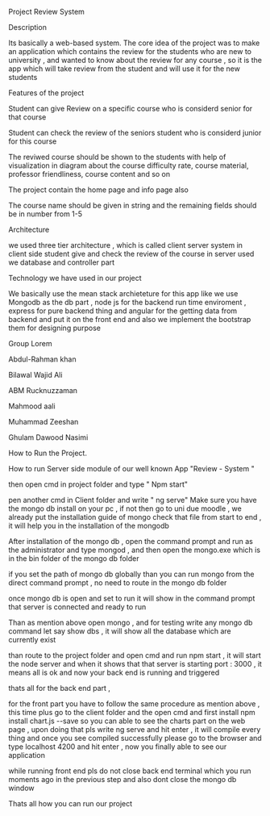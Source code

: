 Project Review System

Description

Its basically a web-based system. The core idea of the project was to make an application which contains the review for the students who are new to university , and wanted to know about the review for any course , so it is the app which will take review from the student and will use it for the new students

Features of the project

Student can give Review on a specific course who is considerd senior for that course

Student can check the review of the seniors student who is considerd junior for this course

The reviwed course should be shown to the students with help of visualization in diagram about the course difficulty rate, course material, professor friendliness, course content and so on 

The project contain the home page and info page also

The course name should be given in string and the remaining fields should be in number from 1-5

Architecture

we used three tier architecture , which is called client server system
in client side student give and check the review of the course 
in server used we database and controller part

Technology we have used in our project

We basically use the mean stack archieteture for this app like we use Mongodb as the db part , node js for the backend run time enviroment , express for pure backend thing and angular for the getting data from backend and put it on the front end and also we implement the bootstrap them for designing purpose


Group Lorem 

Abdul-Rahman khan

Bilawal Wajid Ali

ABM Rucknuzzaman 

Mahmood aali

Muhammad Zeeshan 

Ghulam Dawood Nasimi


How to Run the Project.

How to run Server side module of our well known App "Review - System "

then open cmd in project folder and type " Npm start"	

pen another cmd in Client folder and write " ng serve"	Make sure you have the mongo db install on your pc , if not then go to uni due moodle , we already put the installation guide of mongo check that file from start to end , it will help you in the installation of the mongodb

After installation of the mongo db , open the command prompt and run as the administrator and type mongod , and then open the mongo.exe which is in the bin folder of the mongo db folder

if you set the path of mongo db globally than you can run mongo from the direct command prompt , no need to route in the mongo db folder 

once mongo db is open and set to run it will show in the command prompt that server is connected and ready to run

Than as mention above open mongo , and for testing write any mongo db command let say show dbs , it will show all the database which are currently exist 

than route to the project folder and open cmd and run npm start , it will start the node server and when it shows that that server is starting port : 3000 , it means all is ok and now your back end is running and triggered

thats all for the back end part , 


for the front part you have to follow the same procedure as mention above , this time plus go to the client folder and the open cmd and first install npm install chart.js --save so you can able to see the charts part on the web page , upon doing that pls write ng serve and hit enter , it will compile every thing and once you see compiled successfully please go to the browser and type localhost 4200 and hit enter , now you finally able to see our application

while running front end pls do not close back end terminal which you run moments ago in the previous step and also dont close the mongo db window



Thats all how you can run our project
